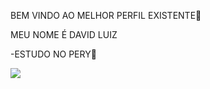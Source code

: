 BEM VINDO AO MELHOR PERFIL EXISTENTE🐓

MEU NOME É DAVID LUIZ

-ESTUDO NO PERY🔵

![](https://media1.tenor.com/m/nhYEwLm6M94AAAAC/beats-me-jokic.gif)
